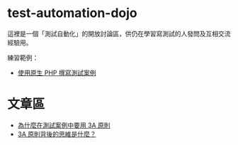 # test-automation-dojo
這裡是一個「測試自動化」的開放討論區，供仍在學習寫測試的人發問及互相交流經驗用。

練習範例：

- [使用原生 PHP 撰寫測試案例](https://github.com/WadeHuang1993/test-automation-dojo/tree/main/originPHP)

# 文章區

- [為什麼在測試案例中要用 3A 原則](https://github.com/WadeHuang1993/test-automation-dojo/blob/main/articles/why-use-3a-principle-in-testcase.md)
- [3A 原則背後的思維是什麼？](https://github.com/WadeHuang1993/test-automation-dojo/blob/main/articles/testcase-3a-principle-benefits.md)
